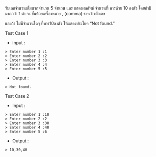 ﻿รับเลขจำนวนเต็มบวกจำนวน 5 จำนวน และ แสดงผลลัพธ์ จำนวนที่ หารด้วย 10 ลงตัว โดยถ้ามีมากกว่า 1 ค่า จะ ขั้นด้วยเครื่องหมาย , (comma) ระหว่างตัวเลข

และถ้า ไม่มีจำนวนใดๆ ที่หาร10ลงตัว ให้แสดงประโยค “Not found.”

Test Case 1

- input :
```
> Enter number 1 :1
> Enter number 2 :2
> Enter number 3 :3
> Enter number 4 :4
> Enter number 5 :5
```


- Output :
```
> Not found.
```

Test Case 2

- Input :
```
> Enter number 1 :10
> Enter number 2 :2
> Enter number 3 :30
> Enter number 4 :40
> Enter number 5 :6
```
- Output :
```
> 10,30,40
```
